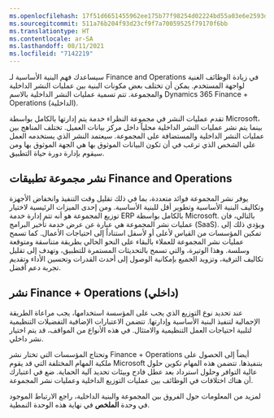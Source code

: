 ```yaml
---
ms.openlocfilehash: 17f51d6651455962ee175b77f98254d02224bd55a03e6e2593d7e2509729c528
ms.sourcegitcommit: 511a76b204f93d23cf9f7a70059525f79170f6bb
ms.translationtype: HT
ms.contentlocale: ar-SA
ms.lasthandoff: 08/11/2021
ms.locfileid: "7142219"
---
```

سيساعدك فهم البنية الأساسية لـ Finance and Operations في زيادة الوظائف الغنية لواجهة المستخدم. يمكن أن تختلف بعض مكونات البنية بين عمليات النشر الداخلية والمجموعة. تتم تسمية عمليات النشر الداخلية بالاسم Dynamics 365 Finance + Operations (الداخلية).

تقدم عمليات النشر في مجموعة النظراء خدمة يتم إدارتها بالكامل بواسطة Microsoft، بينما يتم نشر عمليات النشر الداخلية محلياً داخل مركز بيانات العميل. تختلف المناهج بين عمليات النشر الداخلية والمستضافة على المجموعة. سيعتمد النشر الذي يستخدمه العمل على الشخص الذي ترغب في أن تكون البيانات الموثوق بها هي الجهة الموثوق بها ومن سيقوم بإدارة دورة حياة التطبيق.

## <a name="finance-and-operations-apps-cloud-deployment"></a>نشر مجموعة تطبيقات Finance and Operations 


يوفر نشر المجموعة فوائد متعددة، بما في ذلك تقليل وقت التنفيذ وانخفاض الأجهزة وتكاليف البنية الأساسية وتطوير أقل للبنية الأساسية. ومن إحدى الميزات الرئيسية لاختيار توزيع المجموعة هو أنه تتم إدارة خدمة ERP بالكامل بواسطة Microsoft.
بالتالي، فان عمليات نشر المجموعة هي عبارة عن عرض خدمة تأخير البرامج (SaaS). ويؤدي ذلك إلى تمكين المؤسسات من القياس لأعلى أو لأسفل استناداً إلى احتياجات الأعمال. كما تسمح عمليات نشر المجموعة للعملاء بالبقاء على النحو الحالي بطريقة متناسقة ومتوقعة وسلسة. وهذا الوتيرة، والتي تسمح بالتحديثات المستمرة للتطبيق، وتهدف إلى تقليل تكاليف الترقية، وتزويد الجميع بإمكانية الوصول إلى أحدث القدرات وتحسين الأداء وتقديم تجربة دعم أفضل.



## <a name="finance--operations-on-premises-deployment"></a>نشر Finance + Operations (داخلي) 

عند تحديد نوع التوزيع الذي يجب على المؤسسة استخدامها، يجب مراعاة الطريقة الإجمالية لتنفيذ البنية الأساسية وإدارتها. تتضمن الاعتبارات الإضافية التفضيلات التنظيمية لتلبية احتياجات العمل التنظيمية والامتثال. في هذه الأنواع من المواقف، قد يتم اختيار نشر داخلي.

وتحتاج المؤسسات التي تختار نشر Finance + Operations أيضاً إلى الحصول على ملكية المهام المختلفة التي قد يقوم Microsoft بتنفيذها. تتضمن هذه المهام تكوين حلول عالية التوافر وحلول استرداد بعد عطل فادح وبيئات تحديد آلية الحماية. ضع في اعتبارك أن هناك اختلافات في الوظائف بين عمليات التوزيع الداخلية وعمليات نشر المجموعة.

لمزيد من المعلومات حول الفروق بين المجموعة والبنية الداخلية، راجع الارتباط الموجود في وحدة **الملخص** في نهاية هذه الوحدة النمطية.
